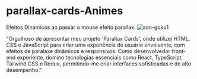 # parallax-cards-Animes
Efeitos Dinamicos ao passar o mouse efeito parallax.
![son-goku1](https://github.com/user-attachments/assets/78e252a0-5e08-492f-9ba4-2446338269e5)

"Orgulhoso de apresentar meu projeto 'Parallax Cards', onde utilizei HTML, CSS e JavaScript para criar uma experiência de usuário envolvente, com efeitos de paralaxe dinâmicos e responsivos. Como desenvolvedor front-end experiente, domino tecnologias essenciais como React, TypeScript, Tailwind CSS e Redux, permitindo-me criar interfaces sofisticadas e de alto desempenho."

